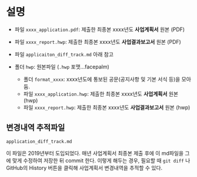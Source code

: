 # 설명

* 파일 ``xxxx_application.pdf``: 제출한 최종본 xxxx년도 **사업계획서** 원본 (PDF)
* 파일 ``xxxx_report.hwp``: 제출한 최종본 xxxx년도 **사업결과보고서** 원본 (PDF) 

* 파일 ``applicaiton_diff_track.md`` 아래 참고

* 폴더 ``hwp``: 원본파일 (``.hwp`` 포맷...facepalm)
  * 폴더 ``format_xxxx``: xxxx년도에 통보된 공문(공지사항 및 기본 서식 등)을 모아둠.
  * 파일 ``xxxx_application.hwp``: 제출한 최종본 xxxx년도 **사업계획서** 원본 (hwp)
  * 파일 ``xxxx_report.hwp``: 제출한 최종본 xxxx년도 **사업결과보고서** 원본 (hwp)



## 변경내역 추적파일

``application_diff_track.md`` 

이 파일은 2019년부터 도입되었다. 매년 사업계획서 최종본 제출 후에 이 md파일을 그에 맞게 수정하여 저장한 뒤 commit 한다. 이렇게 해두는 경우, 필요할 때 ``git diff`` 나 GitHub의 History 버튼을 클릭해 사업계획서 변경내역을 추적할 수 있다.